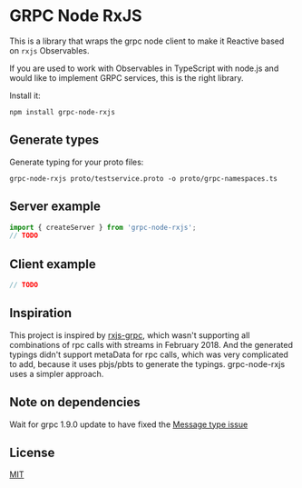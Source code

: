 # GRPC Node RxJS

This is a library that wraps the grpc node client to make it Reactive based on `rxjs` Observables.

If you are used to work with Observables in TypeScript with node.js and would like to implement GRPC services, this is the right library.


Install it:

    npm install grpc-node-rxjs
    

## Generate types

Generate typing for your proto files:

    grpc-node-rxjs proto/testservice.proto -o proto/grpc-namespaces.ts

## Server example

```typescript
import { createServer } from 'grpc-node-rxjs';
// TODO
```

## Client example

```typescript
// TODO
```


## Inspiration

This project is inspired by [rxjs-grpc](https://github.com/kondi/rxjs-grpc), which wasn't supporting all combinations of rpc calls with streams in February 2018. And the generated typings didn't support metaData for rpc calls, which was very complicated to add, because it uses pbjs/pbts to generate the typings. grpc-node-rxjs uses a simpler approach.

## Note on dependencies

Wait for grpc 1.9.0 update to have fixed the [Message type issue](https://github.com/grpc/grpc-node/pull/177)


## License

[MIT](LICENSE)
